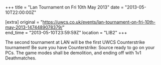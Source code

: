 +++
title = "Lan Tournament on Fri 10th May 2013"
date = "2013-05-10T22:00:00Z"

[extra]
original = "https://uwcs.co.uk/events/lan-tournament-on-fri-10th-may-2013-1474489078379/"    
end_time = "2013-05-10T23:59:59Z"
location = "LIB2"
+++

The second tournament at LAN will be the first UWCS Counterstrike tournament\! Be sure you have Counterstrike: Source ready to go on your PCs. The game modes shall be demolition, and ending off with 1v1 Deathmatches.

